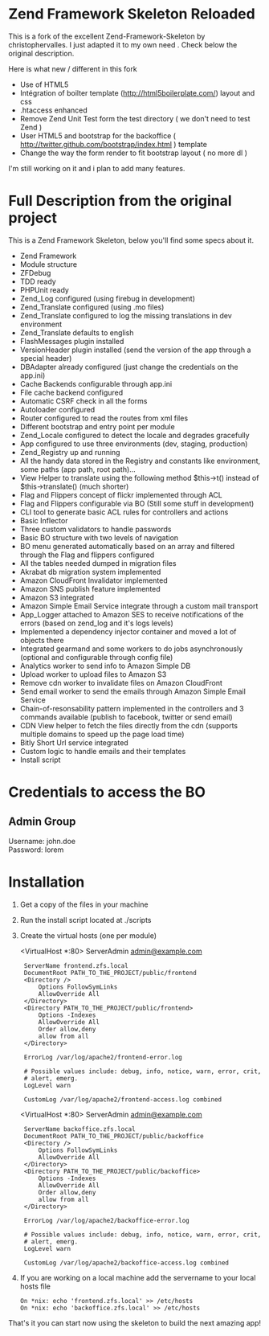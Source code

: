 
Zend Framework Skeleton Reloaded
================================

This is a fork of the excellent Zend-Framework-Skeleton by christophervalles.
I just adapted it to my own need .
Check below the original description.

Here is what new / different in this fork

* Use of HTML5 
* Intégration of boilter template (http://html5boilerplate.com/) layout and css
* .htaccess enhanced 
* Remove Zend Unit Test form the test directory ( we don't need to test Zend )
* User HTML5 and bootstrap for the backoffice ( http://twitter.github.com/bootstrap/index.html ) template
* Change the way the form render to fit bootstrap layout ( no more dl )

I'm still working on it and i plan to add many features.



Full Description from the original project
===========

This is a Zend Framework Skeleton, below you'll find some specs about it.

* Zend Framework
* Module structure
* ZFDebug
* TDD ready
* PHPUnit ready
* Zend_Log configured (using firebug in development)
* Zend_Translate configured (using .mo files)
* Zend_Translate configured to log the missing translations in dev environment
* Zend_Translate defaults to english
* FlashMessages plugin installed
* VersionHeader plugin installed (send the version of the app through a special header)
* DBAdapter already configured (just change the credentials on the app.ini)
* Cache Backends configurable through app.ini
* File cache backend configured
* Automatic CSRF check in all the forms
* Autoloader configured
* Router configured to read the routes from xml files
* Different bootstrap and entry point per module
* Zend_Locale configured to detect the locale and degrades gracefully
* App configured to use three environments (dev, staging, production)
* Zend_Registry up and running
* All the handy data stored in the Registry and constants like environment, some paths (app path, root path)...
* View Helper to translate using the following method $this->t() instead of $this->translate() (much shorter)
* Flag and Flippers concept of flickr implemented through ACL
* Flag and Flippers configurable via BO (Still some stuff in development)
* CLI tool to generate basic ACL rules for controllers and actions
* Basic Inflector
* Three custom validators to handle passwords
* Basic BO structure with two levels of navigation
* BO menu generated automatically based on an array and filtered through the Flag and flippers configured
* All the tables needed dumped in migration files
* Akrabat db migration system implemented
* Amazon CloudFront Invalidator implemented
* Amazon SNS publish feature implemented
* Amazon S3 integrated
* Amazon Simple Email Service integrate through a custom mail transport
* App_Logger attached to Amazon SES to receive notifications of the errors (based on zend_log and it's logs levels)
* Implemented a dependency injector container and moved a lot of objects there
* Integrated gearmand and some workers to do jobs asynchronously (optional and configurable through config file)
* Analytics worker to send info to Amazon Simple DB
* Upload worker to upload files to Amazon S3
* Remove cdn worker to invalidate files on Amazon CloudFront
* Send email worker to send the emails through Amazon Simple Email Service
* Chain-of-resonsability pattern implemented in the controllers and 3 commands available (publish to facebook, twitter or send email)
* CDN View helper to fetch the files directly from the cdn (supports multiple domains to speed up the page load time)
* Bitly Short Url service integrated
* Custom logic to handle emails and their templates
* Install script



Credentials to access the BO
============================

Admin Group
-----------
Username: john.doe  
Password: lorem

Installation
============

1. Get a copy of the files in your machine
2. Run the install script located at ./scripts
3. Create the virtual hosts (one per module)
    
    <VirtualHost *:80>
        ServerAdmin admin@example.com
        
        ServerName frontend.zfs.local
        DocumentRoot PATH_TO_THE_PROJECT/public/frontend
        <Directory />
            Options FollowSymLinks
            AllowOverride All 
        </Directory>
        <Directory PATH_TO_THE_PROJECT/public/frontend>
            Options -Indexes
            AllowOverride All
            Order allow,deny
            allow from all
        </Directory>
        
        ErrorLog /var/log/apache2/frontend-error.log
        
        # Possible values include: debug, info, notice, warn, error, crit,
        # alert, emerg.
        LogLevel warn
        
        CustomLog /var/log/apache2/frontend-access.log combined
    </VirtualHost>
    
    <VirtualHost *:80>
        ServerAdmin admin@example.com
        
        ServerName backoffice.zfs.local
        DocumentRoot PATH_TO_THE_PROJECT/public/backoffice
        <Directory />
            Options FollowSymLinks
            AllowOverride All 
        </Directory>
        <Directory PATH_TO_THE_PROJECT/public/backoffice>
            Options -Indexes
            AllowOverride All
            Order allow,deny
            allow from all
        </Directory>
        
        ErrorLog /var/log/apache2/backoffice-error.log
        
        # Possible values include: debug, info, notice, warn, error, crit,
        # alert, emerg.
        LogLevel warn
        
        CustomLog /var/log/apache2/backoffice-access.log combined
    </VirtualHost>

5. If you are working on a local machine add the servername to your local hosts file

    `On *nix: echo 'frontend.zfs.local' >> /etc/hosts`  
    `On *nix: echo 'backoffice.zfs.local' >> /etc/hosts`

That's it you can start now using the skeleton to build the next amazing app!
